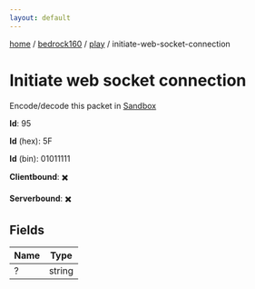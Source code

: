 ```yaml
---
layout: default
---
```


[home](/)  /  [bedrock160](/protocol/bedrock160)  /  [play](/protocol/bedrock160/play)  /  initiate-web-socket-connection

# Initiate web socket connection

Encode/decode this packet in [Sandbox](../../../sandbox/bedrock160#play.initiate_web_socket_connection)

**Id**: 95

**Id** (hex): 5F

**Id** (bin): 01011111

**Clientbound**: ✖️

**Serverbound**: ✖️

## Fields

Name | Type
---|---
? | string
